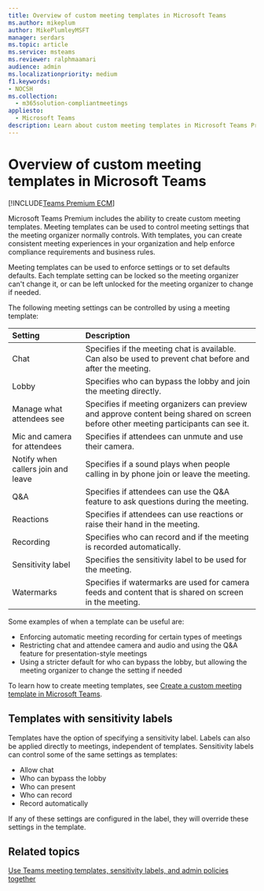 ```yaml
---
title: Overview of custom meeting templates in Microsoft Teams
ms.author: mikeplum
author: MikePlumleyMSFT
manager: serdars
ms.topic: article
ms.service: msteams
ms.reviewer: ralphmaamari
audience: admin
ms.localizationpriority: medium
f1.keywords:
- NOCSH
ms.collection: 
  - m365solution-compliantmeetings
appliesto: 
  - Microsoft Teams
description: Learn about custom meeting templates in Microsoft Teams Premium
---
```


# Overview of custom meeting templates in Microsoft Teams

[!INCLUDE[Teams Premium ECM](includes/teams-premium-ecm.md)]

Microsoft Teams Premium includes the ability to create custom meeting templates. Meeting templates can be used to control meeting settings that the meeting organizer normally controls. With templates, you can create consistent meeting experiences in your organization and help enforce compliance requirements and business rules.

Meeting templates can be used to enforce settings or to set defaults defaults. Each template setting can be locked so the meeting organizer can't change it, or can be left unlocked for the meeting organizer to change if needed.

The following meeting settings can be controlled by using a meeting template:

|Setting|Description|
|:------|:----------|
|Chat|Specifies if the meeting chat is available. Can also be used to prevent chat before and after the meeting.|
|Lobby|Specifies who can bypass the lobby and join the meeting directly.|
|Manage what attendees see|Specifies if meeting organizers can preview and approve content being shared on screen before other meeting participants can see it.|
|Mic and camera for attendees|Specifies if attendees can unmute and use their camera.|
|Notify when callers join and leave|Specifies if a sound plays when people calling in by phone join or leave the meeting.|
|Q&A|Specifies if attendees can use the Q&A feature to ask questions during the meeting.|
|Reactions|Specifies if attendees can use reactions or raise their hand in the meeting.|
|Recording|Specifies who can record and if the meeting is recorded automatically.|
|Sensitivity label|Specifies the sensitivity label to be used for the meeting.|
|Watermarks|Specifies if watermarks are used for camera feeds and content that is shared on screen in the meeting.|

Some examples of when a template can be useful are:

- Enforcing automatic meeting recording for certain types of meetings
- Restricting chat and attendee camera and audio and using the Q&A feature for presentation-style meetings
- Using a stricter default for who can bypass the lobby, but allowing the meeting organizer to change the setting if needed

To learn how to create meeting templates, see [Create a custom meeting template in Microsoft Teams](create-custom-meeting-template.md).

## Templates with sensitivity labels

Templates have the option of specifying a sensitivity label. Labels can also be applied directly to meetings, independent of templates. Sensitivity labels can control some of the same settings as templates:

- Allow chat
- Who can bypass the lobby
- Who can present
- Who can record
- Record automatically

If any of these settings are configured in the label, they will override these settings in the template.

## Related topics

[Use Teams meeting templates, sensitivity labels, and admin policies together](meeting-templates-sensitivity-labels-policies.md)
